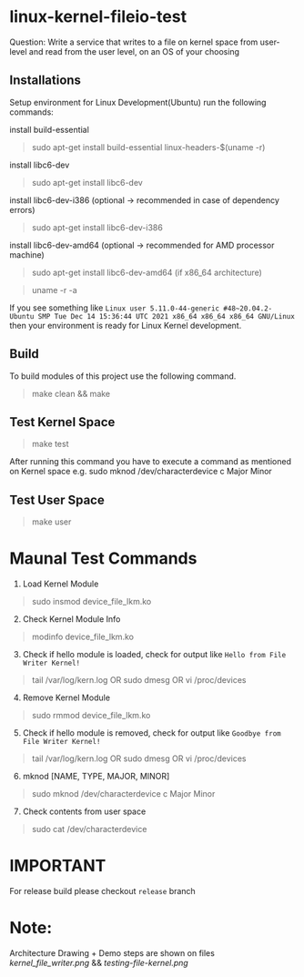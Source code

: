 # linux-kernel-fileio-test
Question:  Write a service that writes to a file on kernel space from user-level and read from the user level, on an OS of your choosing

## Installations
Setup environment for Linux Development(Ubuntu) run the following commands:

install build-essential
> sudo apt-get install build-essential linux-headers-$(uname -r)

install libc6-dev
> sudo apt-get install libc6-dev

install libc6-dev-i386 (optional -> recommended in case of dependency errors)
> sudo apt-get install libc6-dev-i386

install libc6-dev-amd64 (optional -> recommended for AMD processor machine)
> sudo apt-get install libc6-dev-amd64 (if x86_64 architecture)

> uname -r -a

If you see something like `Linux user 5.11.0-44-generic #48~20.04.2-Ubuntu SMP Tue Dec 14 15:36:44 UTC 2021 x86_64 x86_64 x86_64 GNU/Linux` then your environment is ready for Linux Kernel development.

## Build
To build modules of this project use the following command.

> make clean && make

## Test Kernel Space
> make test

After running this command you have to execute a command as mentioned on Kernel space
e.g. sudo mknod /dev/characterdevice c Major Minor
## Test User Space
> make user


# Maunal Test Commands
1. Load Kernel Module
> sudo insmod device_file_lkm.ko

2. Check Kernel Module Info
> modinfo device_file_lkm.ko

3. Check if hello module is loaded, check for output like `Hello from File Writer Kernel!`
> tail /var/log/kern.log
OR
> sudo dmesg
OR
> vi /proc/devices

4. Remove Kernel Module
> sudo rmmod device_file_lkm.ko

5. Check if hello module is removed, check for output like `Goodbye from File Writer Kernel!`
> tail /var/log/kern.log
OR
> sudo dmesg
OR
> vi /proc/devices

6. mknod [NAME, TYPE, MAJOR, MINOR]
> sudo mknod /dev/characterdevice c Major Minor

7. Check contents from user space
> sudo cat /dev/characterdevice


# IMPORTANT
For release build please checkout `release` branch

# Note:
Architecture Drawing + Demo steps are shown on files *kernel_file_writer.png* && *testing-file-kernel.png*